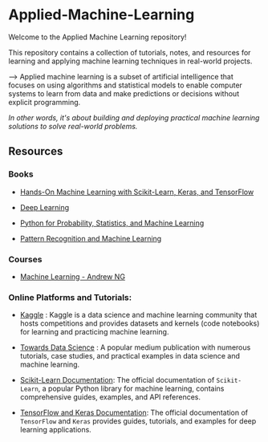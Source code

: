 # Applied-Machine-Learning

Welcome to the Applied Machine Learning repository! 

This repository contains a collection of tutorials, notes, and resources for learning and applying machine learning techniques in real-world projects.


--> Applied machine learning is a subset of artificial intelligence that focuses on using algorithms and statistical models to enable computer systems to learn from data and make predictions or decisions without explicit programming. 

*In other words, it's about building and deploying practical machine learning solutions to solve real-world problems.*


## Resources

### Books
- [Hands-On Machine Learning with Scikit-Learn, Keras, and TensorFlow]()

- [Deep Learning]()

- [Python for Probability, Statistics, and Machine Learning]()

- [Pattern Recognition and Machine Learning]()

### Courses

- [Machine Learning - Andrew NG]()


### Online Platforms and Tutorials:

- [Kaggle]() : Kaggle is a data science and machine learning community that hosts competitions and provides datasets and kernels (code notebooks) for learning and practicing machine learning.

- [Towards Data Science]() : A popular medium publication with numerous tutorials, case studies, and practical examples in data science and machine learning.

- [Scikit-Learn Documentation](): The official documentation of `Scikit-Learn`, a popular Python library for machine learning, contains comprehensive guides, examples, and API references.

- [TensorFlow and Keras Documentation](): The official documentation of `TensorFlow` and `Keras` provides guides, tutorials, and examples for deep learning applications.
